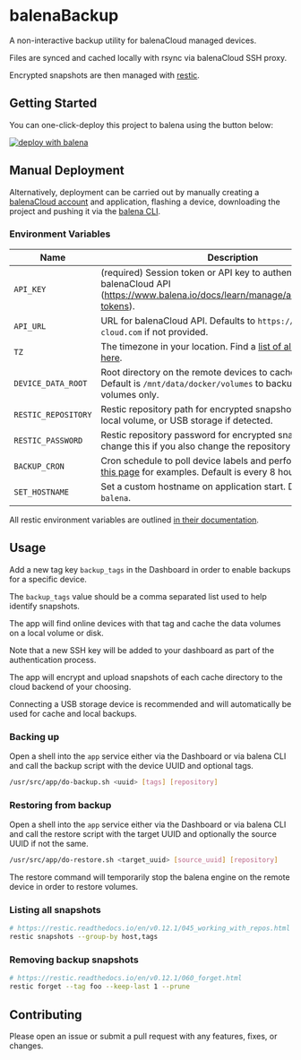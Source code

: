 # balenaBackup

A non-interactive backup utility for balenaCloud managed devices.

Files are synced and cached locally with rsync via balenaCloud SSH proxy.

Encrypted snapshots are then managed with [restic](https://restic.net/).

## Getting Started

You can one-click-deploy this project to balena using the button below:

[![deploy with balena](https://www.balena.io/deploy.svg)](https://dashboard.balena-cloud.com/deploy?repoUrl=https://github.com/balena-io-playground/balena-backup)

## Manual Deployment

Alternatively, deployment can be carried out by manually creating a [balenaCloud account](https://dashboard.balena-cloud.com) and application,
flashing a device, downloading the project and pushing it via the [balena CLI](https://github.com/balena-io/balena-cli).

### Environment Variables

| Name                | Description                                                                                                                                          |
| ------------------- | ---------------------------------------------------------------------------------------------------------------------------------------------------- |
| `API_KEY`           | (required) Session token or API key to authenticate with the balenaCloud API (<https://www.balena.io/docs/learn/manage/account/#access-tokens>).     |
| `API_URL`           | URL for balenaCloud API. Defaults to `https://api.balena-cloud.com` if not provided.                                                                 |
| `TZ`                | The timezone in your location. Find a [list of all timezone values here](https://en.wikipedia.org/wiki/List_of_tz_database_time_zones).              |
| `DEVICE_DATA_ROOT`  | Root directory on the remote devices to cache and backup. Default is `/mnt/data/docker/volumes` to backup named volumes only.                        |
| `RESTIC_REPOSITORY` | Restic repository path for encrypted snapshots. Defaults to local volume, or USB storage if detected.                                                |
| `RESTIC_PASSWORD`   | Restic repository password for encrypted snapshots. Only change this if you also change the repository path.                                         |
| `BACKUP_CRON`       | Cron schedule to poll device labels and perform backups. See [this page](https://crontab.guru/examples.html) for examples. Default is every 8 hours. |
| `SET_HOSTNAME`      | Set a custom hostname on application start. Defaults to `balena`.                                                                                    |

All restic environment variables are outlined [in their documentation](https://restic.readthedocs.io/en/v0.12.1/040_backup.html#environment-variables).

## Usage

Add a new tag key `backup_tags` in the Dashboard in order to enable backups for a specific device.

The `backup_tags` value should be a comma separated list used to help identify snapshots.

The app will find online devices with that tag and cache the data volumes on a local volume or disk.

Note that a new SSH key will be added to your dashboard as part of the authentication process.

The app will encrypt and upload snapshots of each cache directory to the cloud backend of your choosing.

Connecting a USB storage device is recommended and will automatically be used for cache and local backups.

### Backing up

Open a shell into the `app` service either via the Dashboard or
via balena CLI and call the backup script with the device UUID and optional tags.

```bash
/usr/src/app/do-backup.sh <uuid> [tags] [repository]
```

### Restoring from backup

Open a shell into the `app` service either via the Dashboard or
via balena CLI and call the restore script with the target UUID and optionally the source UUID if not the same.

```bash
/usr/src/app/do-restore.sh <target_uuid> [source_uuid] [repository]
```

The restore command will temporarily stop the balena engine on the remote device in order to restore volumes.

### Listing all snapshots

```bash
# https://restic.readthedocs.io/en/v0.12.1/045_working_with_repos.html
restic snapshots --group-by host,tags
```

### Removing backup snapshots

```bash
# https://restic.readthedocs.io/en/v0.12.1/060_forget.html
restic forget --tag foo --keep-last 1 --prune
```

## Contributing

Please open an issue or submit a pull request with any features, fixes, or changes.
